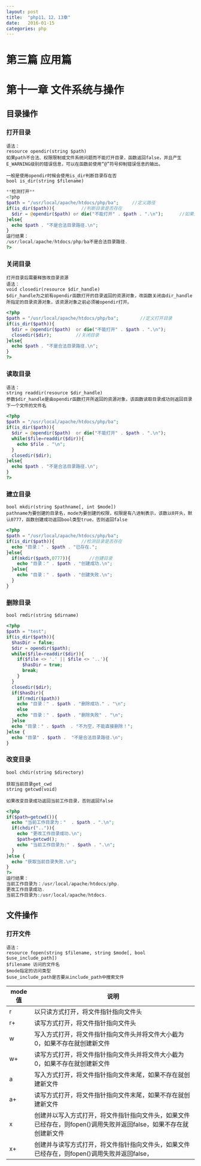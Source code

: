 ```yaml
---
layout: post
title:  "php11、12、13章"
date:   2016-01-15
categories: php
---
```



# 第三篇 应用篇
# 第十一章 文件系统与操作

## 目录操作
### 打开目录

```
语法：
resource opendir(string $path)
如果path不合法、权限限制或文件系统问题而不能打开目录，函数返回false，并且产生E_WARNING级别的错误信息，可以在函数前使用“@”符号抑制错误信息的输出。

一般是使用opendir时候会使用is_dir判断目录存在否
bool is_dir(string $filename)
```

```php
**检测打开**
<?php
$path = "/usr/local/apache/htdocs/php/ba";     //定义路径
if(is_dir($path)){          //判断目录是否存在
  $dir = @opendir($path) or die("不能打开" . $path . ".\n");      //如果无法打开则抛出错误信息
}else{
  echo $path . "不是合法目录路径.\n";
}
运行结果：
/usr/local/apache/htdocs/php/ba不是合法目录路径.
?>
```

### 关闭目录

```
打开目录后需要释放改目录资源
语法：
void closedir(resource $dir_handle)
$dir_handle为之前有opendir函数打开的目录返回的资源对象，改函数关闭由dir_handle所指定的目录资源对象，该资源对象之前必须被opendir打开。
```

```php
<?php
$path = "/usr/local/apache/htdocs/php/ba";        //定义打开目录
if(is_dir($path)){
  $dir = @opendir($path)  or die("不能打开" . $path . ".\n");
  closedir($dir);         //关闭目录
}else{
  echo $path . "不是合法目录路径.\n";
}
?>
```

### 读取目录

```
语法：
string readdir(resource $dir_handle)
参数$dir_handle是由opendir函数打开所返回的资源对象，该函数读取目录成功则返回目录下一个文件的文件名
```

```php
<?php
$path = "/usr/local/apache/htdocs/php/ba";
if(is_dir($path)){
  $dir = @opendir($path)  or die("不能打开" . $path . ".\n");
  while($file=readdir($dir)){
    echo $file . "\n";
  }
  closedir($dir);
}else{
  echo $path . "不是合法目录路径.\n";
}
?>
```

### 建立目录

```
bool mkdir(string $pathname[, int $mode])
pathname为要创建的目录名，mode为要创建的权限，权限是有八进制表示，该数以0开头，默认0777，函数创建成功返回bool类型true，否则返回false
```

```php
<?php
$path = "/usr/local/apache/htdocs/php/ba";
if(is_dir($path)){          //检测目录是否存在
  echo "目录：" . $path . "已存在.";
}else{
  if(mkdir($path,0777)){       //创建目录
    echo "目录：" . $path . "创建成功.\n";
  }else{
    echo "目录：" . $path . "创建失败.\n";
  }
}
```

### 删除目录

```
bool rmdir(string $dirname)
```

```php
<?php
$path = "test";
if(is_dir($path)){
  $hasDir = false;
  $dir = opendir($path);
  while($file=readdir($dir)){
    if($file <> '.' || $file <> '..'){
      $hasDir = true;
      break;
    }
  }
  closedir($dir);
  if($hasDir){
    if(rmdir($path))
    echo "目录：" . $path . "删除成功." . "\n";
    else
    echo "目录：" . $path . "删除失败" . "\n";
  }else
  echo "目录：" . $path  . "不为空，不能直接删除！";
}else {
  echo "目录" . $path .  "不是合法目录路径.\n";
}
```

### 改变目录

```
bool chdir(string $directory)

获取当前目录get_cwd
string getcwd(void)

如果改变目录成功返回当前工作目录，否则返回false
```

```php
<?php
if($path=getcwd()){
  echo "当前工作目录为："  . $path . ".\n";
  if(chdir("..")){
    echo "更改工作目录成功.\n";
    $path=getcwd();
    echo "当前工作目录为:" . $path . ".\n";
  }
}else {
  echo "获取当前目录失败.\n";
}
?>
运行结果：
当前工作目录为：/usr/local/apache/htdocs/php.
更改工作目录成功.
当前工作目录为:/usr/local/apache/htdocs.
```

## 文件操作

### 打开文件

```
语法：
resource fopen(string $filename, string $mode[, bool $use_include_path])
$filename 访问的文件名
$mode指定的访问类型
$use_include_path是否要从include_path中搜索文件
```

|mode值|说明|
|---|---|
|r|以只读方式打开，将文件指针指向文件头|
|r+|读写方式打开，将文件指针指向文件头|
|w|写入方式打开，将文件指针指向文件头并将文件大小截为0，如果不存在就创建新文件|
|w+|读写方式打开，将文件指针指向文件头并将文件大小截为0，如果不存在就创建新文件|
|a|写入方式打开，将文件指针指向文件末尾，如果不存在就创建新文件|
|a+|读写方式打开，将文件指针指向文件末尾，如果不存在就创建新文件|
|x|创建并以写入方式打开，将文件指针指向文件头，如果文件已经存在，则fopen()调用失败并返回false，如果不存在就创建新文件|
|x+|创建并与读写方式打开，将文件指针指向文件头，如果文件已经存在，则fopen()调用失败并返回false，|
